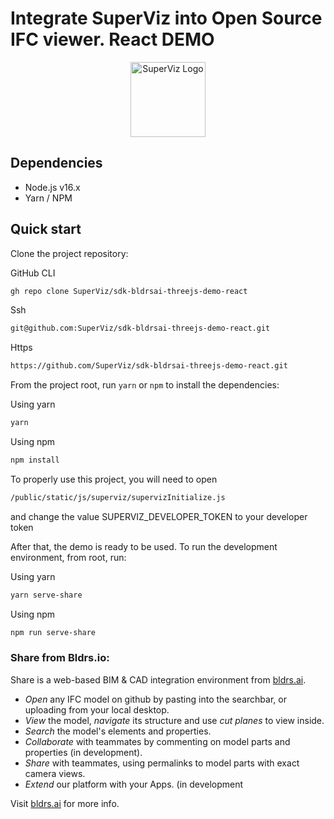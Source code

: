 # Integrate SuperViz into Open Source IFC viewer. React DEMO


<p align="center">
   <a href="https://superviz.com/" target="blank"><img src="https://avatars.githubusercontent.com/u/56120553?s=200&v=4" width="120" alt="SuperViz Logo" /></a>
</p>

## Dependencies

* Node.js v16.x
* Yarn / NPM

## Quick start

Clone the project repository:

GitHub CLI
```bash
gh repo clone SuperViz/sdk-bldrsai-threejs-demo-react
```
Ssh
```bash
git@github.com:SuperViz/sdk-bldrsai-threejs-demo-react.git
```
Https
```bash
https://github.com/SuperViz/sdk-bldrsai-threejs-demo-react.git
```

From the project root, run `yarn` or `npm` to install the dependencies:

Using yarn
```bash
yarn
```

Using npm
```bash
npm install
```

To properly use this project, you will need to open 
```bash
/public/static/js/superviz/supervizInitialize.js
```
and change the value SUPERVIZ_DEVELOPER_TOKEN to your developer token

After that, the demo is ready to be used. To run the development environment, from root, run:

Using yarn
```bash
yarn serve-share
```

Using npm
```bash
npm run serve-share
```

### Share from Bldrs.io:

Share is a web-based BIM & CAD integration environment from [bldrs.ai](https://bldrs.ai/).

- *Open* any IFC model on github by pasting into the searchbar, or uploading from your local desktop.
- *View* the model, *navigate* its structure and use *cut planes* to view inside.
- *Search* the model's elements and properties.
- *Collaborate* with teammates by commenting on model parts and properties (in development).
- *Share* with teammates, using permalinks to model parts with exact camera views.
- *Extend* our platform with your Apps. (in development

Visit [bldrs.ai](https://bldrs.ai/) for more info.
